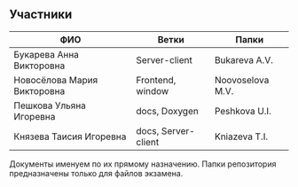 ## Участники

|ФИО| Ветки |Папки|
|-|-|-|
|Букарева Анна Викторовна|Server-client|Bukareva A.V.|
|Новосёлова Мария Викторовна|Frontend, window|Noovoselova M.V.|
|Пешкова Ульяна Игоревна|docs, Doxygen|Peshkova U.I.|
|Князева Таисия Игоревна|docs, Server-client|Kniazeva T.I.|

Документы именуем по их прямому назначению.
Папки репозитория предназначены только для файлов экзамена.
